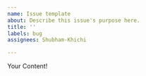 ```yaml
---
name: Issue template
about: Describe this issue's purpose here.
title: ''
labels: bug
assignees: Shubham-Khichi

---
```


Your Content!
